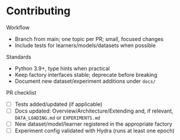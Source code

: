 # Contributing

Workflow
- Branch from main; one topic per PR; small, focused changes
- Include tests for learners/models/datasets when possible

Standards
- Python 3.9+, type hints when practical
- Keep factory interfaces stable; deprecate before breaking
- Document new dataset/experiment additions under `docs/`

PR checklist
- [ ] Tests added/updated (if applicable)
- [ ] Docs updated: Overview/Architecture/Extending and, if relevant, `DATA_LOADING.md` or `EXPERIMENTS.md`
- [ ] New dataset/model/learner registered in the appropriate factory
- [ ] Experiment config validated with Hydra (runs at least one epoch)
